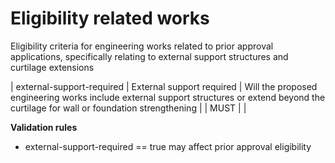 # Eligibility related works

Eligibility criteria for engineering works related to prior approval applications,
specifically relating to external support structures and curtilage extensions


| external-support-required | External support required | Will the proposed engineering works include external support structures or extend beyond the curtilage for wall or foundation strengthening |  | MUST |  |

**Validation rules**

- external-support-required == true may affect prior approval eligibility